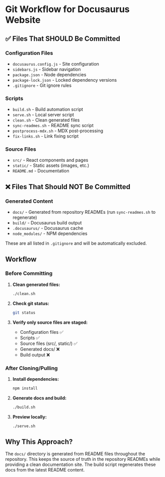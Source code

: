 # Git Workflow for Docusaurus Website

## ✅ Files That SHOULD Be Committed

### Configuration Files
- `docusaurus.config.js` - Site configuration
- `sidebars.js` - Sidebar navigation
- `package.json` - Node dependencies
- `package-lock.json` - Locked dependency versions
- `.gitignore` - Git ignore rules

### Scripts
- `build.sh` - Build automation script
- `serve.sh` - Local server script
- `clean.sh` - Clean generated files
- `sync-readmes.sh` - README sync script
- `postprocess-mdx.sh` - MDX post-processing
- `fix-links.sh` - Link fixing script

### Source Files
- `src/` - React components and pages
- `static/` - Static assets (images, etc.)
- `README.md` - Documentation

## ❌ Files That Should NOT Be Committed

### Generated Content
- `docs/` - Generated from repository READMEs (run `sync-readmes.sh` to regenerate)
- `build/` - Docusaurus build output
- `.docusaurus/` - Docusaurus cache
- `node_modules/` - NPM dependencies

These are all listed in `.gitignore` and will be automatically excluded.

## Workflow

### Before Committing

1. **Clean generated files:**
   ```bash
   ./clean.sh
   ```

2. **Check git status:**
   ```bash
   git status
   ```

3. **Verify only source files are staged:**
   - Configuration files ✅
   - Scripts ✅
   - Source files (src/, static/) ✅
   - Generated docs/ ❌
   - Build output ❌

### After Cloning/Pulling

1. **Install dependencies:**
   ```bash
   npm install
   ```

2. **Generate docs and build:**
   ```bash
   ./build.sh
   ```

3. **Preview locally:**
   ```bash
   ./serve.sh
   ```

## Why This Approach?

The `docs/` directory is generated from README files throughout the repository. This keeps the source of truth in the repository READMEs while providing a clean documentation site. The build script regenerates these docs from the latest README content.
